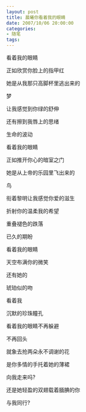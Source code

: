 ```yaml
---
layout: post
title: 晨曦你看着我的眼睛
date: 2007/10/06 20:00:00
categories: 
- 随笔
tags: 
---
```


看着我的眼睛

正如欣赏你脸上的指甲红

她是从我那只高脚杯里逃出来的

梦

让我感觉到你绿的舒伸

还有擦到我唇上的思绪

生命的波动

看着我的眼睛

正如推开你心的暗室之门

她是从上帝的乐园里飞出来的

鸟

衔着黎明让我感觉你爱的滋生

折射你的温柔我的希望

重叠褪色的跌落

已久的期盼

看着我的眼睛

天空布满你的微笑

还有她的

琥珀似的吻

看着我

沉默的珍珠瞳孔

看着我的眼睛不再躲避

不再回头

就象去抢两朵永不调谢的花

是你多情的手托着她的薄裙

向我走来吗?

还是她轻盈的双翅载着腼腆的你

与我同行?
